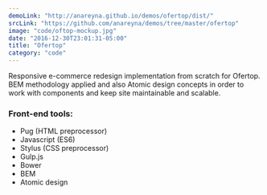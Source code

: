 ```yaml
---
demoLink: "http://anareyna.github.io/demos/ofertop/dist/"
srcLink: "https://github.com/anareyna/demos/tree/master/ofertop"
image: "code/oftop-mockup.jpg"
date: "2016-12-30T23:01:31-05:00"
title: "Ofertop"
category: "code"
---
```


Responsive e-commerce redesign implementation from scratch for Ofertop. BEM methodology applied and also Atomic design concepts in order to work with components and keep site maintainable and scalable.

### Front-end tools:

-   Pug (HTML preprocessor)
-   Javascript (ES6)
-   Stylus (CSS preprocessor)
-   Gulp.js
-   Bower
-   BEM
-   Atomic design

